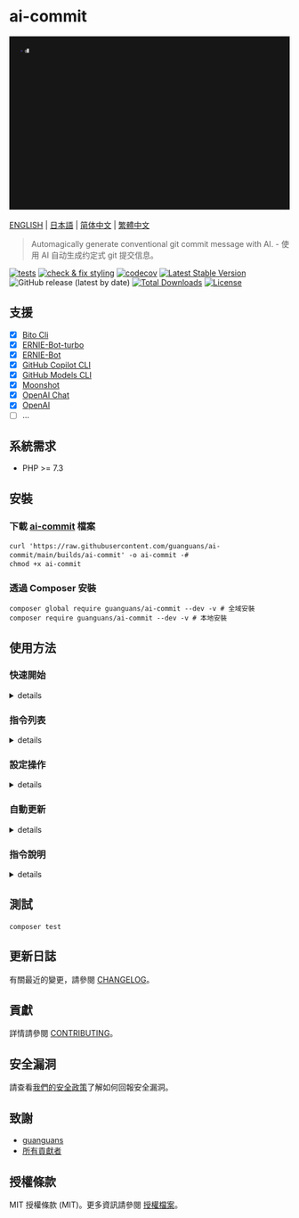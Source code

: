 # ai-commit

[//]: # (https://looka.com)

[//]: # (<p align="center"><img src="resources/docs/logo.png" alt="logo" style="width: 62%; height: 62%;"></p>)
<p align="center"><img src="resources/docs/ai-commit-vhs.gif" alt="ai-commit-vhs"></p>

[ENGLISH](README.md) | [日本語](README-ja.md) | [简体中文](README-zh_CN.md) | [繁體中文](README-zh_TW.md)

> Automagically generate conventional git commit message with AI. - 使用 AI 自动生成约定式 git 提交信息。

[![tests](https://github.com/guanguans/ai-commit/workflows/tests/badge.svg)](https://github.com/guanguans/ai-commit/actions)
[![check & fix styling](https://github.com/guanguans/ai-commit/actions/workflows/php-cs-fixer.yml/badge.svg)](https://github.com/guanguans/ai-commit/actions)
[![codecov](https://codecov.io/gh/guanguans/ai-commit/branch/main/graph/badge.svg?token=URGFAWS6S4)](https://codecov.io/gh/guanguans/ai-commit)
[![Latest Stable Version](https://poser.pugx.org/guanguans/ai-commit/v)](https://packagist.org/packages/guanguans/ai-commit)
![GitHub release (latest by date)](https://img.shields.io/github/v/release/guanguans/ai-commit)
[![Total Downloads](https://poser.pugx.org/guanguans/ai-commit/downloads)](https://packagist.org/packages/guanguans/ai-commit)
[![License](https://poser.pugx.org/guanguans/ai-commit/license)](https://packagist.org/packages/guanguans/ai-commit)

## 支援

- [x] [Bito Cli](https://github.com/gitbito/CLI)
- [x] [ERNIE-Bot-turbo](https://cloud.baidu.com/doc/WENXINWORKSHOP/s/Nlks5zkzu#ernie-bot-turbo)
- [x] [ERNIE-Bot](https://cloud.baidu.com/doc/WENXINWORKSHOP/s/Nlks5zkzu#ernie-bot)
- [x] [GitHub Copilot CLI](https://github.com/github/gh-copilot)
- [x] [GitHub Models CLI](https://github.com/github/gh-models)
- [x] [Moonshot](https://platform.moonshot.cn/docs/api-reference)
- [x] [OpenAI Chat](https://platform.openai.com/docs/api-reference/chat)
- [x] [OpenAI](https://platform.openai.com/docs/api-reference/completions)
- [ ] ...

## 系統需求

* PHP >= 7.3

## 安裝

### 下載 [ai-commit](./builds/ai-commit) 檔案

```shell
curl 'https://raw.githubusercontent.com/guanguans/ai-commit/main/builds/ai-commit' -o ai-commit -#
chmod +x ai-commit
```

### 透過 Composer 安裝

```shell
composer global require guanguans/ai-commit --dev -v # 全域安裝
composer require guanguans/ai-commit --dev -v # 本地安裝
```

## 使用方法

### 快速開始

<details>
<summary>details</summary>

```shell
./ai-commit config set generators.bito_cli.binary bito-cli-binary... --global # Config Bito CLI binary(Optional)
./ai-commit config set generators.ernie_bot.api_key api-key... --global # Config Ernie API key
./ai-commit config set generators.ernie_bot_turbo.api_key api-key... --global # Config Ernie API key
./ai-commit config set generators.github_copilot_cli.binary gh-cli-binary... --global # Config Github CLI binary(Optional)
./ai-commit config set generators.github_models_cli.binary gh-cli-binary... --global # Config Github CLI binary(Optional)
./ai-commit config set generators.moonshot.api_key sk-... --global # Config Moonshot API key
./ai-commit config set generators.openai.api_key sk-... --global # Config OpenAI API key
./ai-commit config set generators.openai_chat.api_key sk-... --global # Config OpenAI API key

./ai-commit config set generator openai_chat --global # Config default generator(Optional)
./ai-commit commit # Generate and commit message using the default generator
./ai-commit commit --generator=github_copilot_cli # Generate and commit message using the specified generator
```

```shell
╰─ ./ai-commit commit --generator=bito_cli --no-edit --no-verify --ansi                                                                                                      ─╯
1. Generating commit message: generating...

 Please choose commit type [Automatically generate commit type]:
  [auto    ] Automatically generate commit type
  [feat    ] A new feature
  [fix     ] A bug fix
  [docs    ] Documentation only changes
  [style   ] Changes that do not affect the meaning of the code (white-space, formatting, missing semi-colons, etc)
  [refactor] A code change that neither fixes a bug nor adds a feature
  [perf    ] A code change that improves performance
  [test    ] Adding missing tests or correcting existing tests
  [build   ] Changes that affect the build system or external dependencies (example scopes: gulp, broccoli, npm)
  [ci      ] Changes to our CI configuration files and scripts (example scopes: Travis, Circle, BrowserStack, SauceLabs)
  [chore   ] Other changes that don't modify src or test files
  [revert  ] Reverts a previous commit
 > chore

  RUN  'bito'
  ERR  Model in use: BASIC
  ERR  
  ERR  
  OUT  {
  OUT      "subject": "chore(ai-commit): update tape and gif resources",
  OUT      "body": "- Adjusted width and height settings in ai-commit.tape\n- Changed commit command generator from openai_chat to bito_cli\n- Updated ai-commit-vhs.gif file with new binary data"
  OUT  }
  OUT  
  OUT  
  RES  Command ran successfully
1. Generating commit message: ✔

2. Confirming commit message: confirming...
+-------------------------------------------------+-----------------------------------------------------------------+
| subject                                         | body                                                            |
+-------------------------------------------------+-----------------------------------------------------------------+
| chore(ai-commit): update tape and gif resources | - Adjusted width and height settings in ai-commit.tape          |
|                                                 | - Changed commit command generator from openai_chat to bito_cli |
|                                                 | - Updated ai-commit-vhs.gif file with new binary data           |
+-------------------------------------------------+-----------------------------------------------------------------+

 Do you want to commit this message? (yes/no) [yes]:
 > 


2. Confirming commit message: ✔

3. Committing message: committing...

3. Committing message: ✔

                                                                                                                        
 [OK] Successfully generated and committed message.                                                                     
                                                                                                                                                                                                                                                                                                                                                                                                      
```

![](resources/docs/ai-commit-vhs.gif)

</details>

### 指令列表

<details>
<summary>details</summary>

```shell
╰─ ./ai-commit list                                                     ─╯

  
          _____    _____                          _ _   
    /\   |_   _|  / ____|                        (_) |  
   /  \    | |   | |     ___  _ __ ___  _ __ ___  _| |_ 
  / /\ \   | |   | |    / _ \| '_ ` _ \| '_ ` _ \| | __|
 / ____ \ _| |_  | |___| (_) | | | | | | | | | | | | |_ 
/_/    \_\_____|  \_____\___/|_| |_| |_|_| |_| |_|_|\__|
                                                        
                                                        

  1.2.5

  USAGE: ai-commit <command> [options] [arguments]

  commit      Automagically generate conventional commit message with AI.
  completion  Dump the shell completion script
  config      Manage config options.
  self-update Allows to self-update a build application
  thanks      Thanks for using this tool.
```

</details>

### 設定操作

<details>
<summary>details</summary>

```shell
./ai-commit config [set, get, unset, reset, list, edit] key value --global

./ai-commit config set key value
./ai-commit config get key
./ai-commit config unset key
./ai-commit config reset key
./ai-commit config list
./ai-commit config edit
```

</details>

### 自動更新

<details>
<summary>details</summary>

```shell
╰─ ./ai-commit self-update                                        ─╯

Checking for a new version...
=============================

                                                                     
 [OK] Updated from version 1.2.4 to v1.2.5.                          
                                                                     
```

</details>

### 指令說明

<details>
<summary>details</summary>

```shell
╰─ ./ai-commit commit --help                                                                                                                               ─╯
Description:
  Automagically generate conventional commit message with AI.

Usage:
  commit [options] [--] [<path>]

Arguments:
  path                                   The working directory [default: "/Users/yaozm/Documents/develop/ai-commit"]

Options:
      --commit-options[=COMMIT-OPTIONS]  Append options for the `git commit` command [default: ["--edit"]] (multiple values allowed)
      --diff-options[=DIFF-OPTIONS]      Append options for the `git diff` command [default: [":!*-lock.json",":!*.lock",":!*.sum"]] (multiple values allowed)
  -g, --generator=GENERATOR              Specify generator name [default: "openai_chat"]
  -p, --prompt=PROMPT                    Specify prompt name of message generated [default: "conventional"]
      --no-edit                          Enable or disable git commit `--no-edit` option
      --no-verify                        Enable or disable git commit `--no-verify` option
  -c, --config[=CONFIG]                  Specify config file
      --retry-times=RETRY-TIMES          Specify times of retry [default: 3]
      --retry-sleep=RETRY-SLEEP          Specify sleep milliseconds of retry [default: 200]
      --dry-run                          Only generate message without commit
      --diff[=DIFF]                      Specify diff content
  -h, --help                             Display help for the given command. When no command is given display help for the list command
  -q, --quiet                            Do not output any message
  -V, --version                          Display this application version
      --ansi|--no-ansi                   Force (or disable --no-ansi) ANSI output
  -n, --no-interaction                   Do not ask any interactive question
      --env[=ENV]                        The environment the command should run under
  -v|vv|vvv, --verbose                   Increase the verbosity of messages: 1 for normal output, 2 for more verbose output and 3 for debug
```

</details>

## 測試

```shell
composer test
```

## 更新日誌

有關最近的變更，請參閱 [CHANGELOG](CHANGELOG.md)。

## 貢獻

詳情請參閱 [CONTRIBUTING](.github/CONTRIBUTING.md)。

## 安全漏洞

請查看[我們的安全政策](../../security/policy)了解如何回報安全漏洞。

## 致謝

* [guanguans](https://github.com/guanguans)
* [所有貢獻者](../../contributors)

## 授權條款

MIT 授權條款 (MIT)。更多資訊請參閱 [授權檔案](LICENSE)。
